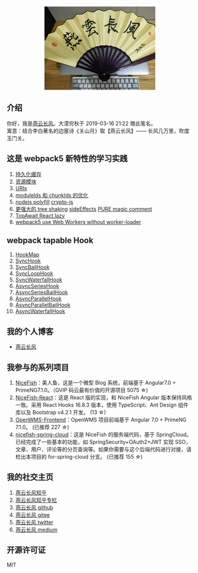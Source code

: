 <p align="center">
    <img width="300" src="src/assets/img/yanyunchangfeng.png">
</p>

## 介绍

你好，我是[燕云长风](https://yanyunchangfeng.github.io)。大漠穷秋于 2019-03-16 21:22 赠此笔名。  
寓意：结合李白著名的边塞诗《关山月》取【燕云长风】—— 长风几万里，吹度玉门关。

## 这是 webpack5 新特性的学习实践

1. [持久化缓存](./config/webpack.dev.js)
2. [资源模块](./config/webpack.common.js)
3. [URIs](./src/app/lesson1/index.ts)
4. [moduleIds 和 chunkIds 的优化](./config/webpack.common.js)
5. [nodejs polyfill](./config/webpack.prod.js) [crypto-js](./src/app/lesson3/index.ts)
6. [更强大的 tree shaking](./config/webpack.common.js) [sideEffects](./package.json) [PURE magic comment](./src/app/lesson11/index.ts)
7. [TopAwait React.lazy](./src/app/lesson8/index.ts)
8. [webpack5 use Web Workers without worker-loader](./src/app/lesson10/index.ts)

## webpack tapable Hook

1. [HookMap](./src/app/lesson9/index.ts)
2. [SyncHook](./src/app/lesson9/SyncHook.ts)
3. [SyncBailHook](./src/app/lesson9/SyncBailHook.ts)
4. [SyncLoopHook](./src/app/lesson9/SyncLoopHook.ts)
5. [SyncWaterfallHook](./src/app/lesson9/SyncWaterfallHook.ts)
6. [AsyncSeriesHook](./src/app/lesson9/AsyncSeriesHook.ts)
7. [AsyncSeriesBailHook](./src/app/lesson9/AsyncSeriesBailHook.ts)
8. [AsyncParallelHook](./src/app/lesson9/AsyncParallelHook.ts)
9. [AsyncParallelBailHook](./src/app/lesson9/AsyncParallelBailHook.ts)
10. [AsyncWaterfallHook](./src/app/lesson9/AsyncWaterfallHook.ts)

## 我的个人博客

- [燕云长风](https://yanyunchangfeng.github.io)

## 我参与的系列项目

1. [NiceFish](https://gitee.com/mumu-osc/NiceFish)：美人鱼，这是一个微型 Blog 系统，前端基于 Angular7.0 + PrimeNG7.1.0。（GVIP 码云最有价值的开源项目 5075 ☆)
2. [NiceFish-React](https://gitee.com/mumu-osc/NiceFish-React)：这是 React 版的实现，和 NiceFish Angular 版本保持风格一致。采用 React Hooks 16.8.3 版本，使用 TypeScript、Ant Design 组件库以及 Bootstrap v4.2.1 开发。 (13 ☆)
3. [OpenWMS-Frontend](https://gitee.com/mumu-osc/OpenWMS-Frontend)：OpenWMS 项目前端基于 Angular 7.0 + PrimeNG 7.1.0。 (已推荐 227 ☆)
4. [nicefish-spring-cloud](https://gitee.com/mumu-osc/nicefish-spring-cloud)：这是 NiceFish 的服务端代码，基于 SpringCloud。已经完成了一些基本的功能，如 SpringSecurity+OAuth2+JWT 实现 SSO，文章、用户、评论等的分页查询等。如果你需要与这个后端代码进行对接，请检出本项目的 for-spring-cloud 分支。 (已推荐 155 ☆)

## 我的社交主页

1. [燕云长风知乎](https://zhihu.com/people/hbxyxuxiaodong)
2. [燕云长风知乎专栏](https://zhuanlan.zhihu.com/yanyunchangfeng)
3. [燕云长风 github](https://github.com/yanyunchangfeng)
4. [燕云长风 gitee](https://gitee.com/yanyunchangfeng)
5. [燕云长风 twitter](https://twitter.com/yanyunchangfeng)
6. [燕云长风 medium](https://medium.com/@yanyunchangfeng)

## 开源许可证

MIT
